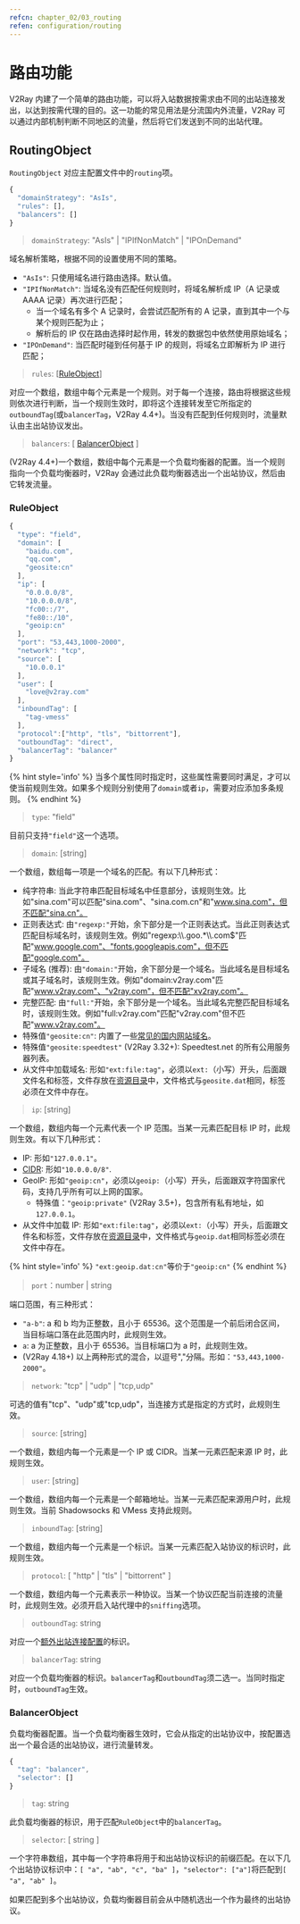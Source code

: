 ```yaml
---
refcn: chapter_02/03_routing
refen: configuration/routing
---
```


# 路由功能

V2Ray 内建了一个简单的路由功能，可以将入站数据按需求由不同的出站连接发出，以达到按需代理的目的。这一功能的常见用法是分流国内外流量，V2Ray 可以通过内部机制判断不同地区的流量，然后将它们发送到不同的出站代理。

## RoutingObject

`RoutingObject` 对应主配置文件中的`routing`项。

```javascript
{
  "domainStrategy": "AsIs",
  "rules": [],
  "balancers": []
}
```

> `domainStrategy`: "AsIs" | "IPIfNonMatch" | "IPOnDemand"

域名解析策略，根据不同的设置使用不同的策略。

* `"AsIs"`: 只使用域名进行路由选择。默认值。
* `"IPIfNonMatch"`: 当域名没有匹配任何规则时，将域名解析成 IP（A 记录或 AAAA 记录）再次进行匹配；
  * 当一个域名有多个 A 记录时，会尝试匹配所有的 A 记录，直到其中一个与某个规则匹配为止；
  * 解析后的 IP 仅在路由选择时起作用，转发的数据包中依然使用原始域名；
* `"IPOnDemand"`: 当匹配时碰到任何基于 IP 的规则，将域名立即解析为 IP 进行匹配；

> `rules`: \[[RuleObject](#ruleobject)\]

对应一个数组，数组中每个元素是一个规则。对于每一个连接，路由将根据这些规则依次进行判断，当一个规则生效时，即将这个连接转发至它所指定的`outboundTag`(或`balancerTag`，V2Ray 4.4+)。当没有匹配到任何规则时，流量默认由主出站协议发出。

> `balancers`: \[ [BalancerObject](#balancerobject) \]

(V2Ray 4.4+)一个数组，数组中每个元素是一个负载均衡器的配置。当一个规则指向一个负载均衡器时，V2Ray 会通过此负载均衡器选出一个出站协议，然后由它转发流量。

### RuleObject

```javascript
{
  "type": "field",
  "domain": [
    "baidu.com",
    "qq.com",
    "geosite:cn"
  ],
  "ip": [
    "0.0.0.0/8",
    "10.0.0.0/8",
    "fc00::/7",
    "fe80::/10",
    "geoip:cn"
  ],
  "port": "53,443,1000-2000",
  "network": "tcp",
  "source": [
    "10.0.0.1"
  ],
  "user": [
    "love@v2ray.com"
  ],
  "inboundTag": [
    "tag-vmess"
  ],
  "protocol":["http", "tls", "bittorrent"],
  "outboundTag": "direct",
  "balancerTag": "balancer"
}
```

{% hint style='info' %}
当多个属性同时指定时，这些属性需要同时满足，才可以使当前规则生效。如果多个规则分别使用了`domain`或者`ip`，需要对应添加多条规则。
{% endhint %}

> `type`: "field"

目前只支持`"field"`这一个选项。

> `domain`: \[string\]

一个数组，数组每一项是一个域名的匹配。有以下几种形式：

* 纯字符串: 当此字符串匹配目标域名中任意部分，该规则生效。比如"sina.com"可以匹配"sina.com"、"sina.com.cn"和"www.sina.com"，但不匹配"sina.cn"。
* 正则表达式: 由`"regexp:"`开始，余下部分是一个正则表达式。当此正则表达式匹配目标域名时，该规则生效。例如"regexp:\\\\.goo.*\\\\.com$"匹配"www.google.com"、"fonts.googleapis.com"，但不匹配"google.com"。
* 子域名 (推荐): 由`"domain:"`开始，余下部分是一个域名。当此域名是目标域名或其子域名时，该规则生效。例如"domain:v2ray.com"匹配"www.v2ray.com"、"v2ray.com"，但不匹配"xv2ray.com"。
* 完整匹配: 由`"full:"`开始，余下部分是一个域名。当此域名完整匹配目标域名时，该规则生效。例如"full:v2ray.com"匹配"v2ray.com"但不匹配"www.v2ray.com"。
* 特殊值`"geosite:cn"`: 内置了一些[常见的国内网站域名](https://www.v2ray.com/links/chinasites/)。
* 特殊值`"geosite:speedtest"` (V2Ray 3.32+): Speedtest.net 的所有公用服务器列表。
* 从文件中加载域名: 形如`"ext:file:tag"`，必须以`ext:`（小写）开头，后面跟文件名和标签，文件存放在[资源目录](env.md#asset-location)中，文件格式与`geosite.dat`相同，标签必须在文件中存在。

> `ip`: \[string\]

一个数组，数组内每一个元素代表一个 IP 范围。当某一元素匹配目标 IP 时，此规则生效。有以下几种形式：

* IP: 形如`"127.0.0.1"`。
* [CIDR](https://en.wikipedia.org/wiki/Classless_Inter-Domain_Routing): 形如`"10.0.0.0/8"`.
* GeoIP: 形如`"geoip:cn"`，必须以`geoip:`（小写）开头，后面跟双字符国家代码，支持几乎所有可以上网的国家。
  * 特殊值：`"geoip:private"` (V2Ray 3.5+)，包含所有私有地址，如`127.0.0.1`。
* 从文件中加载 IP: 形如`"ext:file:tag"`，必须以`ext:`（小写）开头，后面跟文件名和标签，文件存放在[资源目录](env.md#asset-location)中，文件格式与`geoip.dat`相同标签必须在文件中存在。

{% hint style='info' %}
`"ext:geoip.dat:cn"`等价于`"geoip:cn"`
{% endhint %}

> `port`：number | string

端口范围，有三种形式：

* `"a-b"`: a 和 b 均为正整数，且小于 65536。这个范围是一个前后闭合区间，当目标端口落在此范围内时，此规则生效。
* `a`: a 为正整数，且小于 65536。当目标端口为 a 时，此规则生效。
* (V2Ray 4.18+) 以上两种形式的混合，以逗号","分隔。形如：`"53,443,1000-2000"`。

> `network`: "tcp" | "udp" | "tcp,udp"

可选的值有"tcp"、"udp"或"tcp,udp"，当连接方式是指定的方式时，此规则生效。

> `source`: \[string\]

一个数组，数组内每一个元素是一个 IP 或 CIDR。当某一元素匹配来源 IP 时，此规则生效。

> `user`: \[string\]

一个数组，数组内每一个元素是一个邮箱地址。当某一元素匹配来源用户时，此规则生效。当前 Shadowsocks 和 VMess 支持此规则。

> `inboundTag`: \[string\]

一个数组，数组内每一个元素是一个标识。当某一元素匹配入站协议的标识时，此规则生效。

> `protocol`: \[ "http" | "tls" | "bittorrent" \]

一个数组，数组内每一个元素表示一种协议。当某一个协议匹配当前连接的流量时，此规则生效。必须开启入站代理中的`sniffing`选项。

> `outboundTag`: string

对应一个[额外出站连接配置](02_protocols.md)的标识。

> `balancerTag`: string

对应一个负载均衡器的标识。`balancerTag`和`outboundTag`须二选一。当同时指定时，`outboundTag`生效。

### BalancerObject

负载均衡器配置。当一个负载均衡器生效时，它会从指定的出站协议中，按配置选出一个最合适的出站协议，进行流量转发。

```javascript
{
  "tag": "balancer",
  "selector": []
}
```

> `tag`: string

此负载均衡器的标识，用于匹配`RuleObject`中的`balancerTag`。

> `selector`: \[ string \]

一个字符串数组，其中每一个字符串将用于和出站协议标识的前缀匹配。在以下几个出站协议标识中：`[ "a", "ab", "c", "ba" ]`，`"selector": ["a"]`将匹配到`[ "a", "ab" ]`。

如果匹配到多个出站协议，负载均衡器目前会从中随机选出一个作为最终的出站协议。
